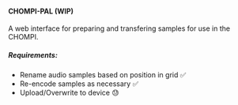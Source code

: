 #### CHOMPI-PAL (WIP)

A web interface for preparing and transfering samples for use in the CHOMPI. 

##### Requirements:

- Rename audio samples based on position in grid ✅
- Re-encode samples as necessary ✅
- Upload/Overwrite to device 😓

